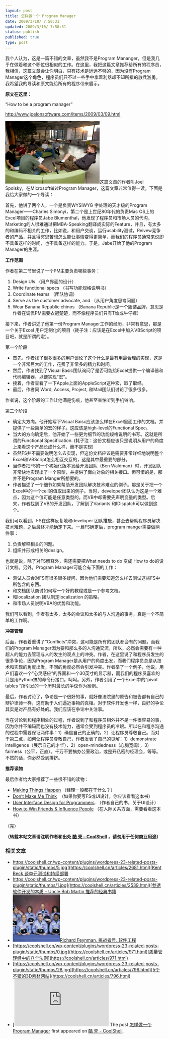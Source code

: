 ```yaml
---
layout: post
title: 怎样做一个 Program Manager
date: 2009/3/10/ 7:50:31
updated: 2009/3/10/ 7:50:31
status: publish
published: true
type: post
---
```


我个人认为，这是一篇不错的文章，虽然我不是Program Mananger，但是我几乎在做着和这个职位很相似的工作。在这里，我把这篇文章推荐给所有的程序员，我相信，这篇文章会让你明白，只有技术是远远不够的，因为没有Program Manager这个角色，程序员们只不过一些手中拿着利器却不知所措的散兵游勇。我希望我的导读和原文能给所有的程序带来启示。


**原文在这里：**  

“How to be a program manager”  

<http://www.joelonsoftware.com/items/2009/03/09.html>


[![09meeting-thumbnail](../wp-content/uploads/2009/03/09meeting-thumbnail-300x198.jpg "09meeting-thumbnail")](https://coolshell.cn/wp-content/uploads/2009/03/09meeting-thumbnail.jpg)这篇文章的作者叫Joel Spolsky，在Microsoft做过Program Manager，这篇文章非常值得一读。下面是我给大家做的一个导读：


首先，他讲了两个人，一个是负责WYSIWYG 字处理的天才级的Program Manager——Charles Simonyi，第二个是上世纪80年代的负责Mac OS上的Excel项目的程序员Jabe Blumenthal，他发现了程序员和市场人员的代沟，Marketing的人很难通过把MBA-Speaking翻译成实际的Feature，并且，有太多的和编码不相关的工作，比如说，和用户交谈，运行usability测试，Reivew竞争者的产品，并且得冥思苦想怎么能让事情变得更简单，而我们的程序员通常来说即不具备这样的时间，也不具备这样的能力。于是，Jabe开始了他的Program Manager的生涯。



**工作范围**


作者在第二节里说了一个PM主要负责哪些事务：


1. Design UIs （用户界面的设计）
2. Write functional specs （书写功能规格说明书）
3. Coordinate teams （团队协调）
4. Serve as the customer advocate, and （从用户角度思考问题）
5. Wear Banana Republic chinos （Banana Republic是一个服装品牌，意思是作者在调侃PM需要衣冠楚楚，而不像程序员们只有T恤或牛仔裤）


接下来，作者讲述了他第一份Program Manager工作的经历，非常有意思，那是一个关于Excel 用户定制化的项目（耗子注：应该是在Excel中加入VBScript的项目吧，就是所谓的宏）。


第一个阶段


* 首先，作者找了很多很多的用户谈论了这个什么是最有用最合理的实现，这是一个非常巨大的工作，花费了非常多的精力和时间。
* 然后，作者找到了Visual Basic团队询问了是否可能给Excel提供一个编译器和代码编辑器，以便实现“宏”。
* 接着，作者查看了一下Apple上面的AppleScript这种宏，取了取经。
* 最后，作者同 Word, Access, Project, 和Mail团队们讨论了很多很多。


作者说，这个阶段的工作让他满是伤痕，他甚至害怕听到手机铃响。


第二个阶段


* 确定大方向。他开始写下Visual Baisc应该怎么样在Excel里面工作的文档。并提供了一些简单的宏的样子。这应该是high-level的Functional Spec。
* 当大的方向确定后，他开始了一些更为细节的功能规格说明的书写。这就是所谓的Functional Specification. (耗子注：这份文档应该只是说明从用户的角度上来看这个产品长成什么样，而不是实现)
* 虽然FS并不需要说明怎么去实现，但这份文档应该是需要非常详细地说明整个Excel和VBScript怎么相互交互的，这是其中最重要的部分。
* 当作者把FS的一个初始化版本发给开发团队（Ben Waldman）时，开发团队非常快地实现出了一个原型，并提供了面向对象的相关接口。但可惜的是，那并不是Program Manger所想要的。
* 作者描述了一个细节如果帮助开发团队解决技术难点的例子。那是关于把一个Excel中的一个cell的值取出来的例子。当时，developer团队认为这是一个难点，因为这个值可能是任意类型的。而VB中却需要先声明变量的类型。后来，作者找到了VB的开发团队，了解到了Variants 和IDispatch可以做到这个。


我们可以看到，FS在这样反复地和developer 团队推敲，甚至去帮助程序员解决技术难题，之后最终才能确定下来。一旦FS确定后，program manger需要做两件事：


1. 负责解释相关的问题。
2. 组织并形成相关的design。


也就是说，除了对FS解释外，需还需要把What needs to do 变成 How to do的设计文档。另外，Program Manager可能会有下面的工作：


* 测试人员会对FS有很多很多疑问，因为他们需要知道怎么样去测试这些FS中所包含的东西。
* 和文档团队商讨如何写一个好的教程或是一个参考文档。
* 和localization 团队制定localization 的策略。
* 和市场人员说明VBA的优势和功能。


我们可以看到，作者有太多，太多的会议和太多的与人沟通的事务，真是一个不简单的工作啊。


**冲突管理**


后面，作者着重讲了“Conflicts”冲突，这可能是所有的团队都会有的问题。而我们的Program Manager因为要和那么多的人沟通交流，所以，必然会需要有一种超人的能力去管理与人的发生的观点上的冲突。作者，在这里说了和程序员发生的很多争论，因为Program Manager是从用户的角度出发，而我们程序员总是从技术和实现的角度出发，不同的角度必然会引发冲突。作者举了一个例子，他说，用户们喜欢一个“心灵感应”的界面和一个30英寸的显示器，而我们的程序员喜欢的只是用Python搞的命令行接口。呵呵。另外，作者引用了一个Excel中的“pivot tables ”所引发的一个历时最长的争议作为案例。


最后，作者讨论了，争论是一个很好的事，就好像法院里的原告和被告都有自己的辩护律师一样，这有助于人们逼近事物的真相。对于软件开发也一样，良好的争论其实是对产品有好处的。我们应该在争论中关注事。


当在讨论到和程序相处的过程，作者说到了和程序员相外并不是一件很容易的事，因为你并不编码而也没有技术能力，通常会受到程序员的冷眼。所以在和程序沟通的过程中需要保证两件事：1）确信自己的正确的。2）让程序员尊敬自己。而对于第二点，如何让程序员尊敬自己，作者发表了自己的见解：1）demonstrate intelligence（展示自己的才华），2）open-mindedness（心胸宽阔），3）fairness（公平，正直）。千万不要搞办公室政治，或是开私密的经理会，等等。不然的话，你必然受到排挤。


**推荐读物**


最后作者给大家推荐了一些很不错的读物：


* [Making Things Happen](http://www.amazon.com/gp/product/0596517718?ie=UTF8&tag=joelonsoftware&linkCode=as2&camp=1789&creative=390957&creativeASIN=0596517718 "blocked::http://www.amazon.com/gp/product/0596517718?ie=UTF8&tag=joelonsoftware&linkCode=as2&camp=1789&creative=390957&creativeASIN=0596517718") （经理一般都在干什么？）
* [Don’t Make Me Think](http://www.amazon.com/gp/product/0321344758?ie=UTF8&tag=joelonsoftware&linkCode=as2&camp=1789&creative=390957&creativeASIN=0321344758 "blocked::http://www.amazon.com/gp/product/0321344758?ie=UTF8&tag=joelonsoftware&linkCode=as2&camp=1789&creative=390957&creativeASIN=0321344758")  （如果你要写FS或UI设计，你应该看看这本书）
* [User Interface Design for Programmers](http://www.amazon.com/gp/product/1893115941?ie=UTF8&tag=joelonsoftware&linkCode=as2&camp=1789&creative=390957&creativeASIN=1893115941 "blocked::http://www.amazon.com/gp/product/1893115941?ie=UTF8&tag=joelonsoftware&linkCode=as2&camp=1789&creative=390957&creativeASIN=1893115941"). （作者自己的书，关于UI设计）
* [How to Win Friends & Influence People](http://www.amazon.com/gp/product/0671027034?ie=UTF8&tag=joelonsoftware&linkCode=as2&camp=1789&creative=390957&creativeASIN=0671027034 "blocked::http://www.amazon.com/gp/product/0671027034?ie=UTF8&tag=joelonsoftware&linkCode=as2&camp=1789&creative=390957&creativeASIN=0671027034") （在人际关系方面，需要看看这本书）


（完）




**（转载本站文章请注明作者和出处 [酷 壳 – CoolShell](https://coolshell.cn/) ，请勿用于任何商业用途）**



### 相关文章

* [https://coolshell.cn/wp-content/plugins/wordpress-23-related-posts-plugin/static/thumbs/5.jpg](https://coolshell.cn/articles/2681.html)[Kent Beck 谈单元测试和持续部署](https://coolshell.cn/articles/2681.html)
* [https://coolshell.cn/wp-content/plugins/wordpress-23-related-posts-plugin/static/thumbs/1.jpg](https://coolshell.cn/articles/2539.html)[参透软件开发的本质 – Uncle Bob Martin 推荐的经典书籍](https://coolshell.cn/articles/2539.html)
* [![Richard Feynman, 挑战者号, 软件工程](../wp-content/uploads/2009/11/250px-ChallengerCrew-150x150.jpg)](https://coolshell.cn/articles/1654.html)[Richard Feynman, 挑战者号, 软件工程](https://coolshell.cn/articles/1654.html)
* [https://coolshell.cn/wp-content/plugins/wordpress-23-related-posts-plugin/static/thumbs/0.jpg](https://coolshell.cn/articles/971.html)[质量管理经中的八个法则](https://coolshell.cn/articles/971.html)
* [https://coolshell.cn/wp-content/plugins/wordpress-23-related-posts-plugin/static/thumbs/28.jpg](https://coolshell.cn/articles/796.html)[5个不错的3D素材网站](https://coolshell.cn/articles/796.html)
* [![Amazon的书为什么卖到了$2000万](../wp-content/uploads/2011/04/lawrence_1-150x150.png)](https://coolshell.cn/articles/4605.html)[Amazon的书为什么卖到了$2000万](https://coolshell.cn/articles/4605.html)
The post [怎样做一个 Program Manager](https://coolshell.cn/articles/76.html) first appeared on [酷 壳 - CoolShell](https://coolshell.cn).